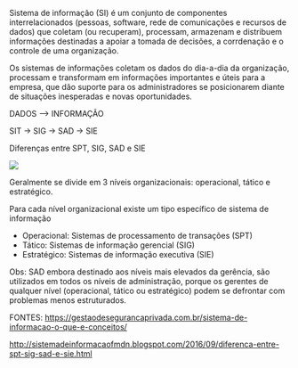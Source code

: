 Sistema de informação (SI) é um conjunto de componentes interrelacionados (pessoas, software, rede de comunicações e recursos de dados) que coletam (ou recuperam), processam, armazenam e distribuem informações destinadas a apoiar a tomada de decisões, a corrdenação e o controle de uma organização.

Os sistemas de informações coletam os dados do dia-a-dia da organização, processam e transformam em informações importantes e úteis para a empresa, que dão suporte para os administradores se posicionarem diante de situações inesperadas e novas oportunidades.

DADOS --> INFORMAÇÃO

SIT -> SIG -> SAD -> SIE

Diferenças entre SPT, SIG, SAD e SIE

<img src="assets/nivel.jpg">

Geralmente se divide em 3 níveis organizacionais: operacional, tático e estratégico.

Para cada nível organizacional existe um tipo específico de sistema de informação

- Operacional: Sistemas de processamento de transações (SPT)
- Tático: Sistemas de informação gerencial (SIG)
- Estratégico: Sistemas de informação executiva (SIE)

Obs: SAD embora destinado aos níveis mais elevados da gerência, são utilizados em todos os níveis de administração, porque os gerentes de qualquer nível (operacional, tático ou estratégico) podem se defrontar com problemas menos estruturados.


FONTES:
https://gestaodesegurancaprivada.com.br/sistema-de-informacao-o-que-e-conceitos/



http://sistemadeinformacaofmdn.blogspot.com/2016/09/diferenca-entre-spt-sig-sad-e-sie.html
